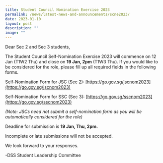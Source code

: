 ```yaml
---
title: Student Council Nomination Exercise 2023
permalink: /news/latest-news-and-announcements/scne2023/
date: 2023-01-10
layout: post
description: ""
image: ""
---
```

Dear Sec 2 and Sec 3 students,

The Student Council Self-Nomination Exercise 2023 will commence on 12 Jan (T1W2 Thu) and close on **19 Jan, 2pm** (T1W3 Thu). If you would like to be considered for the role, please fill up all required fields in the following forms.

Self-Nomination Form for JSC (Sec 2): [https://go.gov.sg/jscnom2023](https://go.gov.sg/jscnom2023)

Self-Nomination Form for SSC (Sec 3): [https://go.gov.sg/sscnom2023](https://go.gov.sg/sscnom2023)

_(Note: JSCs need not submit a self-nomination form as you will be automatically considered for the role)_

Deadline for submission is **19 Jan, Thu, 2pm.** 

Incomplete or late submissions will not be accepted.

We look forward to your responses.

-DSS Student Leadership Committee